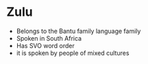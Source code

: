 # Zulu

-   Belongs to the Bantu 
family language family
-   Spoken in South Africa
- Has SVO word order
- it is spoken by people of mixed cultures
